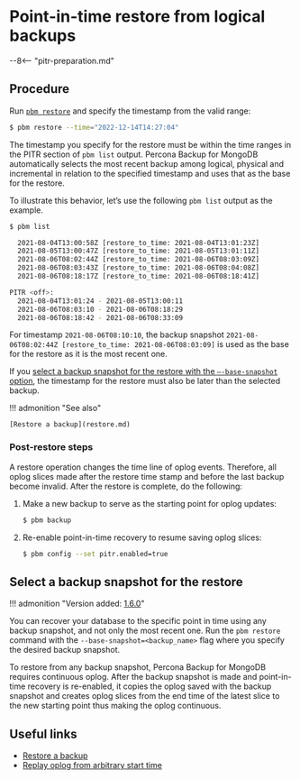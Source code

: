 # Point-in-time restore from logical backups

--8<-- "pitr-preparation.md"

## Procedure

Run [`pbm restore`](../reference/pbm-commands.md#pbm-restore) and specify the timestamp from the valid range:    

```{.bash data-prompt="$"}
$ pbm restore --time="2022-12-14T14:27:04"
```    

The timestamp you specify for the restore must be within the time ranges in the PITR section of `pbm list` output. Percona Backup for MongoDB automatically selects the most recent backup among logical, physical and incremental in relation to the specified timestamp and uses that as the base for the restore.    

To illustrate this behavior, let’s use the following `pbm list` output as the example.     

```{.bash .no-copy}
$ pbm list    

  2021-08-04T13:00:58Z [restore_to_time: 2021-08-04T13:01:23Z]
  2021-08-05T13:00:47Z [restore_to_time: 2021-08-05T13:01:11Z]
  2021-08-06T08:02:44Z [restore_to_time: 2021-08-06T08:03:09Z]
  2021-08-06T08:03:43Z [restore_to_time: 2021-08-06T08:04:08Z]
  2021-08-06T08:18:17Z [restore_to_time: 2021-08-06T08:18:41Z] 

PITR <off>:
  2021-08-04T13:01:24 - 2021-08-05T13:00:11
  2021-08-06T08:03:10 - 2021-08-06T08:18:29
  2021-08-06T08:18:42 - 2021-08-06T08:33:09
```    

For timestamp `2021-08-06T08:10:10`, the backup snapshot `2021-08-06T08:02:44Z [restore_to_time: 2021-08-06T08:03:09]` is used as the base for the restore as it is the most recent one.    

If you [select a backup snapshot for the restore with the `–-base-snapshot` option](#select-a-backup-snapshot-for-the-restore), the timestamp for the restore must also be later than the selected backup.    

!!! admonition "See also"    

    [Restore a backup](restore.md)    

### Post-restore steps    

A restore operation changes the time line of oplog events. Therefore, all oplog slices made after the restore time stamp and before the last backup become invalid. After the restore is complete, do the following:    

1. Make a new backup to serve as the starting point for oplog updates:    

    ```{.bash data-prompt="$"}
    $ pbm backup
    ```    

2. Re-enable point-in-time recovery to resume saving oplog slices:    

    ```{.bash data-prompt="$"}
    $ pbm config --set pitr.enabled=true
    ```

## Select a backup snapshot for the restore

!!! admonition "Version added: [1.6.0](../release-notes/1.6.0.md)"

You can recover your database to the specific point in time using any backup snapshot, and not only the most recent one. Run the `pbm restore` command with the `--base-snapshot=<backup_name>` flag where you specify the desired backup snapshot.

To restore from any backup snapshot, Percona Backup for MongoDB requires continuous oplog. After the backup snapshot is made and point-in-time recovery is re-enabled, it copies the oplog saved with the backup snapshot and creates oplog slices from the end time of the latest slice to the new starting point thus making the oplog continuous.

## Useful links

* [Restore a backup](restore.md)
* [Replay oplog from arbitrary start time](oplog-replay.md)


